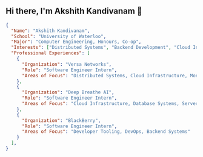 
## Hi there, I'm Akshith Kandivanam 👋 
```json
{
  "Name": "Akshith Kandivanam",
  "School": "University of Waterloo",
  "Major": "Computer Engineering, Honours, Co-op",
  "Interests": ["Distributed Systems", "Backend Development", "Cloud Infrastructure", "Monitoring/Observability" "MLOps"],
  "Professional Experiences": [
    {
      "Organization": "Versa Networks",
      "Role": "Software Engineer Intern",
      "Areas of Focus": "Distributed Systems, Cloud Infrastructure, Monitoring/Observability"
    },
    {
      "Organization": "Deep Breathe AI",
      "Role": "Software Engineer Intern",
      "Areas of Focus": "Cloud Infrastructure, Database Systems, Serverless Designs, MLOps"
    },
    {
      "Organization": "BlackBerry",
      "Role": "Software Engineer Intern",
      "Areas of Focus": "Developer Tooling, DevOps, Backend Systems"
    }
  ],
}

```
<!---
akkik04/akkik04 is a ✨ special ✨ repository because its `README.md` (this file) appears on your GitHub profile.
You can click the Preview link to take a look at your changes.
--->
